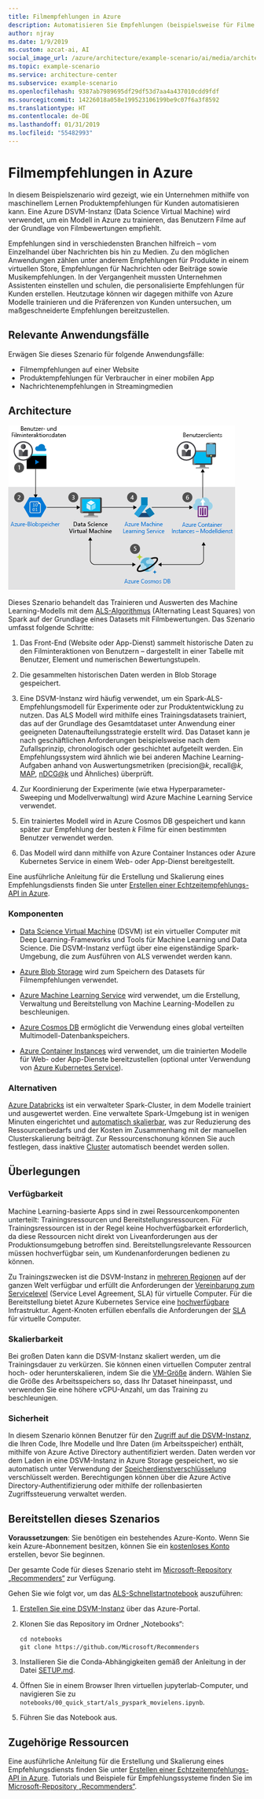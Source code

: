 ```yaml
---
title: Filmempfehlungen in Azure
description: Automatisieren Sie Empfehlungen (beispielsweise für Filme oder Produkte) unter Verwendung von maschinellem Lernen und einer Azure DSVM-Instanz (Data Science Virtual Machine), um ein Modell in Azure zu trainieren.
author: njray
ms.date: 1/9/2019
ms.custom: azcat-ai, AI
social_image_url: /azure/architecture/example-scenario/ai/media/architecture-movie-recommender.png
ms.topic: example-scenario
ms.service: architecture-center
ms.subservice: example-scenario
ms.openlocfilehash: 9387ab7989695df29df53d7aa4a437010cdd9fdf
ms.sourcegitcommit: 14226018a058e199523106199be9c07f6a3f8592
ms.translationtype: HT
ms.contentlocale: de-DE
ms.lasthandoff: 01/31/2019
ms.locfileid: "55482993"
---
```

# <a name="movie-recommendations-on-azure"></a>Filmempfehlungen in Azure

In diesem Beispielszenario wird gezeigt, wie ein Unternehmen mithilfe von maschinellem Lernen Produktempfehlungen für Kunden automatisieren kann. Eine Azure DSVM-Instanz (Data Science Virtual Machine) wird verwendet, um ein Modell in Azure zu trainieren, das Benutzern Filme auf der Grundlage von Filmbewertungen empfiehlt.

Empfehlungen sind in verschiedensten Branchen hilfreich – vom Einzelhandel über Nachrichten bis hin zu Medien. Zu den möglichen Anwendungen zählen unter anderem Empfehlungen für Produkte in einem virtuellen Store, Empfehlungen für Nachrichten oder Beiträge sowie Musikempfehlungen. In der Vergangenheit mussten Unternehmen Assistenten einstellen und schulen, die personalisierte Empfehlungen für Kunden erstellen. Heutzutage können wir dagegen mithilfe von Azure Modelle trainieren und die Präferenzen von Kunden untersuchen, um maßgeschneiderte Empfehlungen bereitzustellen.

## <a name="relevant-use-cases"></a>Relevante Anwendungsfälle

Erwägen Sie dieses Szenario für folgende Anwendungsfälle:

* Filmempfehlungen auf einer Website
* Produktempfehlungen für Verbraucher in einer mobilen App
* Nachrichtenempfehlungen in Streamingmedien

## <a name="architecture"></a>Architecture

![Architektur eines Machine Learning-Modells zum Trainieren von Filmempfehlungen][architecture]

Dieses Szenario behandelt das Trainieren und Auswerten des Machine Learning-Modells mit dem [ALS-Algorithmus][als] (Alternating Least Squares) von Spark auf der Grundlage eines Datasets mit Filmbewertungen. Das Szenario umfasst folgende Schritte:

1. Das Front-End (Website oder App-Dienst) sammelt historische Daten zu den Filminteraktionen von Benutzern – dargestellt in einer Tabelle mit Benutzer, Element und numerischen Bewertungstupeln.

2. Die gesammelten historischen Daten werden in Blob Storage gespeichert.

3. Eine DSVM-Instanz wird häufig verwendet, um ein Spark-ALS-Empfehlungsmodell für Experimente oder zur Produktentwicklung zu nutzen. Das ALS Modell wird mithilfe eines Trainingsdatasets trainiert, das auf der Grundlage des Gesamtdataset unter Anwendung einer geeigneten Datenaufteilungsstrategie erstellt wird. Das Dataset kann je nach geschäftlichen Anforderungen beispielsweise nach dem Zufallsprinzip, chronologisch oder geschichtet aufgeteilt werden. Ein Empfehlungssystem wird ähnlich wie bei anderen Machine Learning-Aufgaben anhand von Auswertungsmetriken (precision\@*k*, recall\@*k*, [MAP][map], [nDCG\@k][ndcg] und Ähnliches) überprüft.

4. Zur Koordinierung der Experimente (wie etwa Hyperparameter-Sweeping und Modellverwaltung) wird Azure Machine Learning Service verwendet.

5. Ein trainiertes Modell wird in Azure Cosmos DB gespeichert und kann später zur Empfehlung der besten *k* Filme für einen bestimmten Benutzer verwendet werden.

6. Das Modell wird dann mithilfe von Azure Container Instances oder Azure Kubernetes Service in einem Web- oder App-Dienst bereitgestellt.

Eine ausführliche Anleitung für die Erstellung und Skalierung eines Empfehlungsdiensts finden Sie unter [Erstellen einer Echtzeitempfehlungs-API in Azure][ref-arch].

### <a name="components"></a>Komponenten

* [Data Science Virtual Machine][dsvm] (DSVM) ist ein virtueller Computer mit Deep Learning-Frameworks und Tools für Machine Learning und Data Science. Die DSVM-Instanz verfügt über eine eigenständige Spark-Umgebung, die zum Ausführen von ALS verwendet werden kann.

* [Azure Blob Storage][blob] wird zum Speichern des Datasets für Filmempfehlungen verwendet.

* [Azure Machine Learning Service][mls] wird verwendet, um die Erstellung, Verwaltung und Bereitstellung von Machine Learning-Modellen zu beschleunigen.

* [Azure Cosmos DB][cosmosdb] ermöglicht die Verwendung eines global verteilten Multimodell-Datenbankspeichers.

* [Azure Container Instances][aci] wird verwendet, um die trainierten Modelle für Web- oder App-Dienste bereitzustellen (optional unter Verwendung von [Azure Kubernetes Service][aks]).

### <a name="alternatives"></a>Alternativen

[Azure Databricks][databricks] ist ein verwalteter Spark-Cluster, in dem Modelle trainiert und ausgewertet werden. Eine verwaltete Spark-Umgebung ist in wenigen Minuten eingerichtet und [automatisch skalierbar][autoscale], was zur Reduzierung des Ressourcenbedarfs und der Kosten im Zusammenhang mit der manuellen Clusterskalierung beiträgt. Zur Ressourcenschonung können Sie auch festlegen, dass inaktive [Cluster][clusters] automatisch beendet werden sollen.

## <a name="considerations"></a>Überlegungen

### <a name="availability"></a>Verfügbarkeit

Machine Learning-basierte Apps sind in zwei Ressourcenkomponenten unterteilt: Trainingsressourcen und Bereitstellungsressourcen. Für Trainingsressourcen ist in der Regel keine Hochverfügbarkeit erforderlich, da diese Ressourcen nicht direkt von Liveanforderungen aus der Produktionsumgebung betroffen sind. Bereitstellungsrelevante Ressourcen müssen hochverfügbar sein, um Kundenanforderungen bedienen zu können.

Zu Trainingszwecken ist die DSVM-Instanz in [mehreren Regionen][regions] auf der ganzen Welt verfügbar und erfüllt die Anforderungen der [Vereinbarung zum Servicelevel][sla] (Service Level Agreement, SLA) für virtuelle Computer. Für die Bereitstellung bietet Azure Kubernetes Service eine [hochverfügbare][ha] Infrastruktur. Agent-Knoten erfüllen ebenfalls die Anforderungen der [SLA][sla-aks] für virtuelle Computer.

### <a name="scalability"></a>Skalierbarkeit

Bei großen Daten kann die DSVM-Instanz skaliert werden, um die Trainingsdauer zu verkürzen. Sie können einen virtuellen Computer zentral hoch- oder herunterskalieren, indem Sie die [VM-Größe][vm-size] ändern. Wählen Sie die Größe des Arbeitsspeichers so, dass Ihr Dataset hineinpasst, und verwenden Sie eine höhere vCPU-Anzahl, um das Training zu beschleunigen.

### <a name="security"></a>Sicherheit

In diesem Szenario können Benutzer für den [Zugriff auf die DSVM-Instanz][dsvm-id], die Ihren Code, Ihre Modelle und Ihre Daten (im Arbeitsspeicher) enthält, mithilfe von Azure Active Directory authentifiziert werden. Daten werden vor dem Laden in eine DSVM-Instanz in Azure Storage gespeichert, wo sie automatisch unter Verwendung der [Speicherdienstverschlüsselung][storage-security] verschlüsselt werden. Berechtigungen können über die Azure Active Directory-Authentifizierung oder mithilfe der rollenbasierten Zugriffssteuerung verwaltet werden.

## <a name="deploy-this-scenario"></a>Bereitstellen dieses Szenarios

**Voraussetzungen**: Sie benötigen ein bestehendes Azure-Konto. Wenn Sie kein Azure-Abonnement besitzen, können Sie ein [kostenloses Konto][free] erstellen, bevor Sie beginnen.

Der gesamte Code für dieses Szenario steht im [Microsoft-Repository „Recommenders“][github] zur Verfügung.

Gehen Sie wie folgt vor, um das [ALS-Schnellstartnotebook][notebook] auszuführen:

1. [Erstellen Sie eine DSVM-Instanz][dsvm-ubuntu] über das Azure-Portal.

2. Klonen Sie das Repository im Ordner „Notebooks“:

    ```shell
    cd notebooks
    git clone https://github.com/Microsoft/Recommenders
    ```

3. Installieren Sie die Conda-Abhängigkeiten gemäß der Anleitung in der Datei [SETUP.md][setup].

4. Öffnen Sie in einem Browser Ihren virtuellen jupyterlab-Computer, und navigieren Sie zu `notebooks/00_quick_start/als_pyspark_movielens.ipynb`.

5. Führen Sie das Notebook aus.

## <a name="related-resources"></a>Zugehörige Ressourcen

Eine ausführliche Anleitung für die Erstellung und Skalierung eines Empfehlungsdiensts finden Sie unter [Erstellen einer Echtzeitempfehlungs-API in Azure][ref-arch]. Tutorials und Beispiele für Empfehlungssysteme finden Sie im [Microsoft-Repository „Recommenders“][github].

[architecture]: ./media/architecture-movie-recommender.png
[aci]: /azure/container-instances/container-instances-overview
[aad]: /azure/active-directory-b2c/active-directory-b2c-overview
[aks]: /azure/aks/intro-kubernetes
[als]: https://spark.apache.org/docs/latest/ml-collaborative-filtering.html
[autoscale]: https://docs.azuredatabricks.net/user-guide/clusters/sizing.html#autoscaling
[blob]: /azure/storage/blobs/storage-blobs-introduction
[clusters]: https://docs.azuredatabricks.net/user-guide/clusters/configure.html
[cosmosdb]: /azure/cosmos-db/introduction
[databricks]: /azure/azure-databricks/what-is-azure-databricks
[dsvm]: /azure/machine-learning/data-science-virtual-machine/overview
[dsvm-id]: /azure/machine-learning/data-science-virtual-machine/dsvm-common-identity
[dsvm-ubuntu]: /azure/machine-learning/data-science-virtual-machine/dsvm-ubuntu-intro
[free]: https://azure.microsoft.com/free/?WT.mc_id=A261C142F
[github]: https://github.com/Microsoft/Recommenders
[ha]: /azure/aks/container-service-quotas
[map]: https://en.wikipedia.org/wiki/Evaluation_measures_(information_retrieval)
[mls]: /azure/machine-learning/service/
[n-tier]: /azure/architecture/reference-architectures/n-tier/n-tier-cassandra
[ndcg]: https://en.wikipedia.org/wiki/Discounted_cumulative_gain
[notebook]: https://github.com/Microsoft/Recommenders/notebooks/00_quick_start/als_pyspark_movielens.ipynb
[ref-arch]: /azure/architecture/reference-architectures/ai/real-time-recommendation
[regions]: https://azure.microsoft.com/en-us/global-infrastructure/services/?products=virtual-machines&regions=all
[resiliency]: /azure/architecture/resiliency/
[sec-docs]: /azure/security/
[setup]: https://github.com/Microsoft/Recommenders/blob/master/SETUP.md%60
[sla]: https://azure.microsoft.com/en-us/support/legal/sla/virtual-machines/v1_8/
[sla-aks]: https://azure.microsoft.com/en-us/support/legal/sla/kubernetes-service/v1_0/
[storage-security]: /azure/storage/common/storage-service-encryption
[vm-size]: /azure/virtual-machines/virtual-machines-linux-change-vm-size

